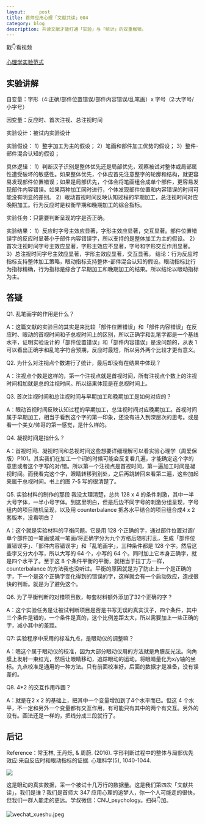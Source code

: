 ```yaml
---
layout:     post
title: 首师应用心理「文献共读」004
category: blog
description: 共读文献才能打通「实验」与「统计」的双重枷锁。
---
```


戳👇看视频

[心理学实验范式](http://1257355643.vod2.myqcloud.com/a589a973vodtranscq1257355643/e374ae9b5285890790428753299/v.f30.mp4)

## 实验讲解

自变量：字形（4:正确/部件位置错误/部件内容错误/乱笔画）x 字号（2:大字号/小字号）

因变量：反应时、首次注视、总注视时间

实验设计：被试内实验设计

实验假设：
1）整字加工为主的假设；
2）笔画和部件加工优势的假设；
3）整件-部件混合认知的假设；

具体逻辑：
1）判断汉子识别是整体优先还是局部优先，观察被试对整体或局部属性遭受破坏的敏感性。如果整体优先，个体应首先注意整字的轮廓和结构，就更容易发现部件位置错误；如果是局部优先，个体会将笔画组合成单个部件，更容易发现部件内容错误。如果两种加工同时进行，个体发现部件位置和内容错误的时间可能没有明显的差别。
2）眼动首视时间反映认知过程的早期加工，总注视时间对应晚期加工。行为反应时是权衡早期和晚期加工的综合指标。

实验任务：只需要判断呈现的字是否正确。

实验结果：
1）反应时字号主效应显著，字形主效应显著，交互显著。部件位置错误字的反应时显著小于部件内容错误字，所以支持的是整体加工为主的假设。
2）首次注视时间字号主效应显著，字形主效应不显著，字号和字形交互作用显著。
3）总注视时间字号主效应显著，字形主效应显著，交互显著。
结论：行为反应时指标支持整体加工策略，眼动指标支持整体-部件混合认知的假设。眼动指标比行为指标精确，行为指标是综合了早期加工和晚期加工的结果。所以结论以眼动指标为主。

## 答疑
Q1. 乱笔画字的作用是什么？

A：这篇文献的实验目的其实是来比较「部件位置错误」和「部件内容错误」在反应时、眼动的首视时间和子总视时间上的区别，所以正确字和乱笔字都是一个基线水平，证明实验设计的「部件位置错误」和「部件内容错误」是没问题的，从表 1 可以看出正确字和乱笔字符合预期，反应时最短，所以另外两个比较才更有意义。

Q2. 为什么对注视点个数进行了统计，最后却没有在结果中体现？

A：注视点个数是这样的，第一个注视点就是首视时间，所有注视点个数上的注视时间相加就是总的注视时间。所以结果体现是在总视时间上。

Q3. 首次注视时间和总注视时间与早期加工和晚期加工是如何对应的？

A：眼动首视时间反映认知过程的早期加工，总注视时间对应晚期加工。首视时间属于早期加工，相当于看到这个字的第一印象，还没有进入到深层次的思考。或是看一个美女/帅哥的第一感觉，是什么样的。

Q4. 凝视时间是指什么？

A：首视时间、凝视时间和总视时间这些想要详细理解可以看实验心理学（周爱保版）P101。其实我们在加工一个词的时候可能会反复看几遍，才能确定这个字的意思或者这个字写的对/错。所以第一个注视点是首视时间，第一遍加工时间是凝视时间。而我看完这个字，眼睛转移到别处，之后再跳转回来看第二遍，这些加起来属于总视时间。书上的图 7-5 写的很清楚了。

Q5. 实验材料的制作的那段 我没太理清楚，总共 128 x 4 的条件刺激，其中一半大号字体，一半小号字体。到这里明白，但是后边不同字号的刺激分组呈现，字号组内的项目随机呈现，以及用 counterbalance 把各水平结合的项目组合成4 x 2套版本，没看明白？

A：这个就是实验材料的平衡问题。它是用 128 个正确的字，通过部件位置对调/单个部件加一笔画或减一笔画/将正确字分为九个方格后随机打乱，生成「部件位置错误字」、「部件内容错误字」和「乱笔画字」，三种条件都是 128 个字。然后这些字又分大小写，所以大写的 64 个，小写的 64 个。同时加上它本身正确字，就是四个水平了。至于这 8 个条件平衡的平衡，就相当于拉丁方一样，counterbalance 的方法我也没听过。平衡的原因就是为了防止上一个是正确的字，下一个是这个正确字变化得到的错误的字，这样就会有一个启动效应，造成很快的判断。就是为了避免这个。

Q6. 为了平衡判断的对错项目数，每套材料额外添加了32个正确的字？

A：这个实验任务是让被试判断项目是否是书写无误的真实汉子，四个条件，其中三个条件是错的，一个条件是真的，这个比例差距太大，所以需要加上一些正确的字，减小其中的差距。

Q7: 实验程序中采用的标准九点，是眼动仪的调整嘛？

A：嗯这个属于眼动仪的校准，因为大部分眼动仪用的方法就是角膜反光法。向角膜上发射一束红光，然后让眼睛移动，追踪眼动的运动。将眼睛量化为x/y轴的坐标。九点校准是通用的一种方法。只有前面校准好，后面的数据才是准备，没有误差的。

Q8. 4*2 的交互作用咋画？

A：就是在2 x 2 的基础上，把其中一个变量增加到了4个水平而已。但这 4 个水平，不一定和另外一个变量都有交互作用，有可能只有其中的两个有交互。另外的没有。画法还是一样的，把线分成三段就行了。

## 后记

Reference：常玉林, 王丹烁, & 周蔚. (2016). 字形判断过程中的整体与局部优先效应:来自反应时和眼动指标的证据. 心理科学(5), 1040-1044.

![](https://cnu347-1257355643.cos.ap-beijing.myqcloud.com/CNU347/eye_data.png)

这是眼动的真实数据，采一个被试十几万行的数据量。这是我们第四次「文献共读」，我们是谁？我们是首师大 347 应用心理的追梦人，你一个人可能走的很快，但我们一群人能走的更远。学叔微信：CNU_psychology。扫码👇加。

![wechat_xueshu.jpeg](https://cnu347-1257355643.cos.ap-beijing.myqcloud.com/CNU347/WechatIMG125.jpeg)

